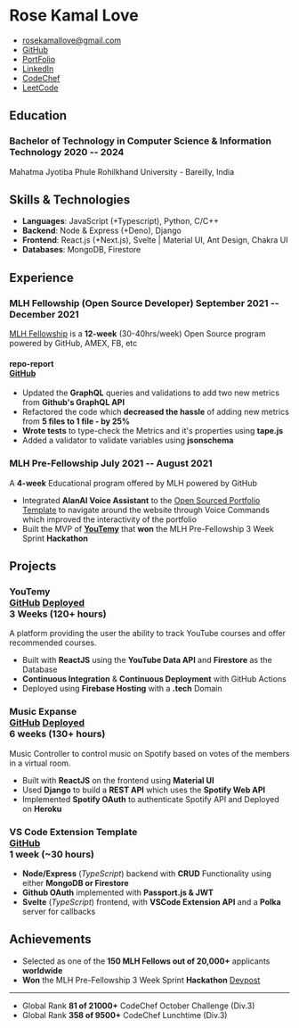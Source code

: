 # Rose Kamal Love

- <rosekamallove@gmail.com>
- [GitHub](https://github.com/rosekamallove)
- [PortFolio](https://rosekamallove.vercel.app)
- [LinkedIn](https://www.linkedin.com/in/rose-kamal-love-1146141b0/)
- [CodeChef](https://codechef.com/users/rosekamallove)
- [LeetCode](https://leetcode.com/rosekamallove/)
<!--- [CodeForces](https://codeforces.com/profile/rosekamallove)-->

## Education

### <span class="ed-heading">Bachelor of Technology in Computer Science & Information Technology </span > <span class="technologies">2020 -- 2024 </span>

Mahatma Jyotiba Phule Rohilkhand University - Bareilly, India <!--(CGPA: 6.2 / 10) -->

<!--### <span class="ed-heading">Basubaral Saraswati Vihar (CBSE) - 12th </span > <span class="technologies">2020</span> -->

## Skills & Technologies

- **Languages**: JavaScript (+Typescript), Python, C/C++
- **Backend**: Node & Express (+Deno), Django
- **Frontend**: React.js (+Next.js), Svelte | Material UI, Ant Design, Chakra UI
- **Databases**: MongoDB, Firestore

## Experience

### MLH Fellowship (Open Source Developer) <span class="technologies">September 2021 -- December 2021</span>

[MLH Fellowship](https://fellowship.mlh.io/programs/open-source) is a **12-week** (30-40hrs/week) Open Source program powered by GitHub, AMEX, FB, etc

<!---#### EnzymeJS <div class="link">[GitHub](https://github.com/ljharb/repo-report)</div>--->

#### repo-report <div class="link">[GitHub](https://github.com/ljharb/repo-report)</div>

- Updated the **GraphQL** queries and validations to add two new metrics from **Github's GraphQL API**
- Refactored the code which **decreased the hassle** of adding new metrics from **5 files to 1 file - by 25%**
- **Wrote tests** to type-check the Metrics and it's properties using **tape.js**
- Added a validator to validate variables using **jsonschema**

### <span>MLH Pre-Fellowship</span> <span class="technologies">July 2021 -- August 2021</span>

A **4-week** Educational program offered by MLH powered by GitHub

- Integrated **AlanAI Voice Assistant** to the [Open Sourced Portfolio Template](https://github.com/rosekamallove/Portfolio-MLH) to navigate around the website
  through Voice Commands which improved the interactivity of the portfolio
- Built the MVP of **[YouTemy](https://github.com/rosekamallove/youtemy)** that **won** the MLH Pre-Fellowship 3 Week Sprint **Hackathon**

## Projects

### <span class="project-heading">YouTemy <div class="link">[GitHub](https://github.com/rosekamallove/youtemy) [Deployed](https://youtemy.tech)</div></span> <span class="technologies">3 Weeks (120+ hours)</span>

A platform providing the user the ability to track YouTube courses and offer recommended courses.

- Built with **ReactJS** using the **YouTube Data API** and **Firestore** as the Database
- **Continuous Integration** & **Continuous Deployment** with GitHub Actions
- Deployed using **Firebase Hosting** with a **.tech** Domain

### <span class="project-heading">Music Expanse<div class="link">[GitHub](https://github.com/rosekamallove/music-expanse) [Deployed](https://music-expanse.herokuapp.com)</div></span> <span class="technologies">6 weeks (130+ hours)</span>

Music Controller to control music on Spotify based on votes of the members in a virtual room.

- Built with **ReactJS** on the frontend using **Material UI**
- Used **Django** to build a **REST API** which uses the **Spotify Web API**
- Implemented **Spotify OAuth** to authenticate Spotify API and Deployed on **Heroku**

### <span class="project-heading">VS Code Extension Template<div class="link">[GitHub](https://github.com/rosekamallove/vscode-extension-template)</div></span> <span class="technologies">1 week (~30 hours)</span>

- **Node/Express** (_TypeScript_) backend with **CRUD** Functionality using either **MongoDB or Firestore**
- **Github OAuth** implemented with **Passport.js & JWT**
- **Svelte** (_TypeScript_) frontend, with **VSCode Extension API** and a **Polka** server for callbacks

## Achievements

- Selected as one of the **150 MLH Fellows out of 20,000+** applicants **worldwide**
- **Won** the MLH Pre-Fellowship 3 Week Sprint **Hackathon** [Devpost](https://devpost.com/software/youtemy)

---

<!---- Qualifed for CodeChef **SnackDown Pre-Elimination Round**-->

- Global Rank **81 of 21000+** CodeChef October Challenge (Div.3)
- Global Rank **358 of 9500+** CodeChef Lunchtime (Div.3)
